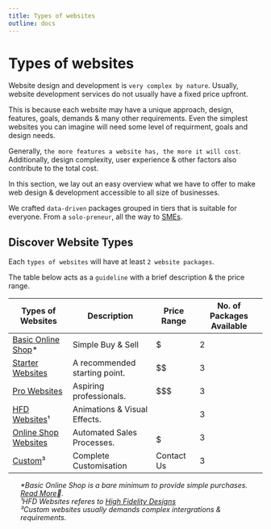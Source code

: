 ```yaml
---
title: Types of websites
outline: docs
---
```


# Types of websites

Website design and development is `very complex by nature`. Usually, website development services do not usually have a fixed price upfront.

This is because each website may have a unique approach, design, features, goals, demands & many other requirements. Even the simplest websites you can imagine will need some level of requirment, goals and design needs.

Generally, `the more features a website has, the more it will cost`.
Additionally, design complexity, user experience & other factors also contribute to the total cost.

In this section, we lay out an easy overview what we have to offer to make web design & development accessible to all size of businesses.

We crafted `data-driven` packages grouped in tiers that is suitable for everyone. From a `solo-preneur`, all the way to [SMEs](/introduction/glossaries.html#sme).

## Discover Website Types

Each `types of websites` will have at least `2 website packages`.

The table below acts as a `guideline` with a brief description & the price range.

| Types of Websites                                                                 | Description                  | Price Range       | No. of Packages Available |
| -------------------------------------------------------------------------------- | ----------------------------- | ----------------- |----------------- |
| [Basic Online Shop](/website-packages/basic-online-websites.html)*               | Simple Buy & Sell             | $                 | 2 |
| [Starter Websites](/website-packages/starter-websites)                           | A recommended starting point. | $$                | 3 |
| [Pro Websites](/website-packages/pro-websites.html)                              | Aspiring professionals.       | $$$               | 3 |
| [HFD Websites](/website-packages/hfd-websites.html)¹                             | Animations & Visual Effects.  | $$$$              | 3 |
| [Online Shop Websites](/website-packages/online-shop-websites.html)              | Automated Sales Processes.    | $$$$$             | 3 |
| [Custom](/website-packages/custom-websites.html)³                                | Complete Customisation        | Contact Us        | 3 |



<ul style="color: inherit; font-size: 14px; line-height: 1rem; list-style-type: none">

  <!-- to create a blog post in Berlime.com -->
  <li><i>*Basic Online Shop is a bare minimum to provide simple purchases. <a href="/introduction/glossaries.html#HFD">Read More</a>🔗.</i></li>

  <!-- to create HFD in Glossaries -->
  <li><i>¹HFD Websites referes to <a href="/introduction/glossaries.html#HFD">High Fidelity Designs</a></i></li>

  <!-- to create a blog post in Berlime.com -->
  <li><i>³Custom websites usually demands complex intergrations & requirements.</i></li>
</ul>
